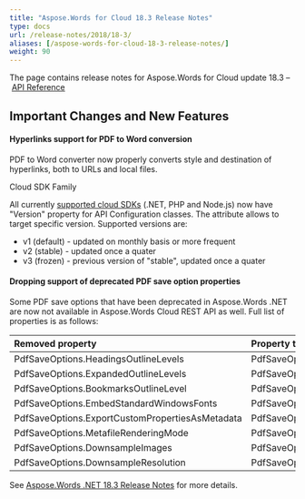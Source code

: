 ```yaml
---
title: "Aspose.Words for Cloud 18.3 Release Notes"
type: docs
url: /release-notes/2018/18-3/
aliases: [/aspose-words-for-cloud-18-3-release-notes/]
weight: 90
---
```


The page contains release notes for Aspose.Words for Cloud update 18.3 – [API Reference](https://apireference.aspose.cloud/words/)

## Important Changes and New Features

#### Hyperlinks support for PDF to Word conversion

PDF to Word converter now properly converts style and destination of hyperlinks, both to URLs and local files.

Cloud SDK Family

All currently [supported cloud SDKs](https://github.com/aspose-words-cloud) (.NET, PHP and Node.js) now have "Version" property for API Configuration classes. The attribute allows to target specific version. Supported versions are:

- v1 (default) - updated on monthly basis or more frequent
- v2 (stable) - updated once a quater
- v3 (frozen) - previous version of "stable", updated once a quater

#### Dropping support of deprecated PDF save option properties

Some PDF save options that have been deprecated in Aspose.Words .NET are now not available in Aspose.Words Cloud REST API as well. Full list of properties is as follows:

|Removed property|Property to use instead|
| :- | :- |
|PdfSaveOptions.HeadingsOutlineLevels|PdfSaveOptions.OutlineOptions.HeadingsOutlineLevels|
|PdfSaveOptions.ExpandedOutlineLevels|PdfSaveOptions.OutlineOptions.ExpandedOutlineLevels|
|PdfSaveOptions.BookmarksOutlineLevel|PdfSaveOptions.OutlineOptions.DefaultBookmarksOutlineLevel|
|PdfSaveOptions.EmbedStandardWindowsFonts|PdfSaveOptions.FontEmbeddingMode|
|PdfSaveOptions.ExportCustomPropertiesAsMetadata|PdfSaveOptions.CustomPropertiesExport|
|PdfSaveOptions.MetafileRenderingMode|PdfSaveOptions.MetafileRenderingOptions.RenderingMode|
|PdfSaveOptions.DownsampleImages|PdfSaveOptions.DownsampleOptions.DownsampleImages|
|PdfSaveOptions.DownsampleResolution|PdfSaveOptions.DownsampleOptions.Resolution|

See [Aspose.Words .NET 18.3 Release Notes](https://docs.aspose.com/display/wordsnet/Aspose.Words+for+.NET+18.3+Release+Notes) for more details.
